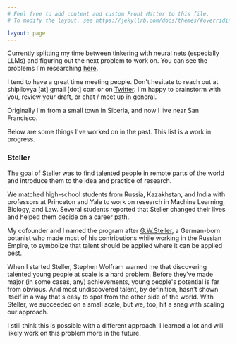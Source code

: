```yaml
---
# Feel free to add content and custom Front Matter to this file.
# To modify the layout, see https://jekyllrb.com/docs/themes/#overriding-theme-defaults

layout: page
---
```


Currently splitting my time between tinkering with neural nets (especially LLMs) and figuring out the next problem to work on. You can see the problems I'm researching [here](/problems/). 

I tend to have a great time meeting people. Don't hesitate to reach out at shipilovya [at] gmail [dot] com or on [Twitter](https://twitter.com/yaroshipilov). I'm happy to brainstorm with you, review your draft, or chat / meet up in general.

Originally I'm from a small town in Siberia, and now I live near San Francisco.

Below are some things I've worked on in the past. This list is a work in progress.

### Steller

The goal of Steller was to find talented people in remote parts of the world and introduce them to the idea and practice of research. 

We matched high-school students from Russia, Kazakhstan, and India with professors at Princeton and Yale to work on research in Machine Learning, Biology, and Law. Several students reported that Steller changed their lives and helped them decide on a career path.

My cofounder and I named the program after [G.W.Steller](https://en.wikipedia.org/wiki/Georg_Wilhelm_Steller), a German-born botanist who made most of his contributions while working in the Russian Empire, to symbolize that talent should be applied where it can be applied best.

When I started Steller, Stephen Wolfram warned me that discovering talented young people at scale is a hard problem. Before they've made major (in some cases, any) achievements, young people's potential is far from obvious. And most undiscovered talent, by definition, hasn't shown itself in a way that's easy to spot from the other side of the world. With Steller, we succeeded on a small scale, but we, too, hit a snag with scaling our approach. 

I still think this is possible with a different approach. I learned a lot and will likely work on this problem more in the future.